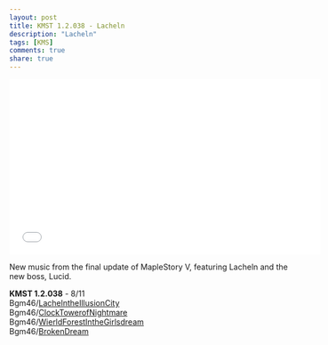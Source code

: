 ```yaml
---
layout: post
title: KMST 1.2.038 - Lacheln
description: "Lacheln"
tags: [KMS]
comments: true
share: true
---
```


<iframe width="560" height="315" src="//www.youtube.com/embed/videoseries?list=PLARr36qkoiWZM6zmyOgaE3hwSERjvlf69" frameborder="0" allowfullscreen></iframe>

New music from the final update of MapleStory V, featuring Lacheln and the new boss, Lucid.

<b>KMST 1.2.038</b> - 8/11  
Bgm46/<a href="https://youtu.be/OXAYmDr0fY0">LachelntheIllusionCity</a>  
Bgm46/<a href="https://youtu.be/h_jJjw1TPyY">ClockTowerofNightmare</a>  
Bgm46/<a href="https://youtu.be/pEna89Xk90U">WierldForestIntheGirlsdream</a>  
Bgm46/<a href="https://youtu.be/PfCojbDYtBo">BrokenDream</a>
